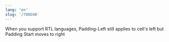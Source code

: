 ```yaml
---
lang: 'en'
slug: '/706D48'
---
```


When you support RTL languages, Padding-Left still applies to cell's left but Padding Start moves to right
